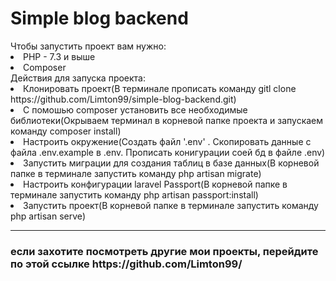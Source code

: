 <h1>Simple blog backend</h1>
Чтобы запустить проект вам нужно:
<li>PHP - 7.3 и выше</li>
<li>Composer</li>
Действия для запуска проекта:
<li>Клонировать проект(В терминале прописать команду gitl clone https://github.com/Limton99/simple-blog-backend.git)</li>
<li>С помошью composer установить все необходимые библиотеки(Окрываем терминал в корневой папке проекта и запускаем команду composer install)</li>
<li>Настроить окружение(Создать файл '.env' . Скопировать данные с файла .env.example в .env. Прописать конигурации соей бд в файле .env)</li>
<li>Запустить миграции для создания таблиц в базе данных(В корневой папке в терминале запустить команду php artisan migrate)</li>
<li>Настроить конфигурации laravel Passport(В корневой папке в терминале запустить команду php artisan passport:install)</li>
<li>Запустить проект(В корневой папке в терминале запустить команду php artisan serve)</li>
<hr>
<h3>если захотите посмотреть другие мои проекты, перейдите по этой ссылке https://github.com/Limton99/</h3>